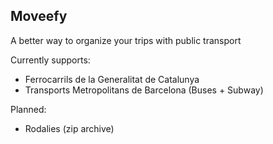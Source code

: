 Moveefy
---

A better way to organize your trips with public transport

Currently supports:
* Ferrocarrils de la Generalitat de Catalunya
* Transports Metropolitans de Barcelona (Buses + Subway)

Planned:
* Rodalies (zip archive)
